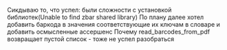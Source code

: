 Сикдываю то, что успел:
были сложности с установкой библиотек(Unable to find zbar shared library)
По плану далее хотел добавить баркода в значения соответствующие их ключам в словаре и добавить осмысленные ассершенс
Почему read_barcodes_from_pdf возвращает пустой список - тоже не успел разобраться
